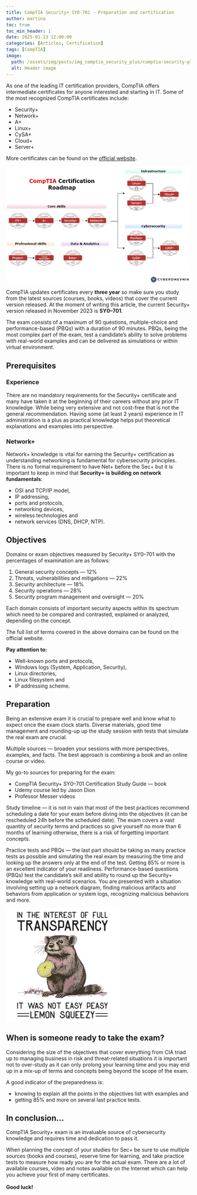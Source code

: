 ```yaml
---
title: CompTIA Security+ SYO-701 - Preparation and certification
author: martina
toc: true
toc_min_header: 1
date: 2025-01-13 12:00:00
categories: [Articles, Certification]
tags: [CompTIA]
image:
  path: /assets/img/posts/img_comptia_security_plus/comptia-security-plus.webp
  alt: Header image
---
```

As one of the leading IT certification providers, CompTIA offers intermediate certificates for anyone interested and starting in IT. Some of the most recognized CompTIA certificates include:

* Security+
* Network+
* A+
* Linux+
* CySA+
* Cloud+
* Server+

More certificates can be found on the [official website](https://www.comptia.org/).

![CompTIA Certification Roadmap](assets/img/posts/img_comptia_security_plus/comptia-roadmap.png)


CompTIA updates certificates every **three year** so make sure you study from the latest sources (courses, books, videos) that cover the current version released. At the moment of writing this article, the current Security+ version released in November 2023 is **SY0–701**.

The exam consists of a maximum of 90 questions, multiple-choice and performance-based (PBQs) with a duration of 90 minutes. PBQs, being the most complex part of the exam, test a candidate’s ability to solve problems with real-world examples and can be delivered as simulations or within virtual environment.

## Prerequisites

### Experience
There are no mandatory requirements for the Security+ certificate and many have taken it at the beginning of their careers without any prior IT knowledge. While being very extensive and not cost-free that is not the general recommendation. Having some (at least 2 years) experience in IT administration is a plus as practical knowledge helps put theoretical explanations and examples into perspective.

### Network+
Network+ knowledge is vital for earning the Security+ certification as understanding networking is fundamental for cybersecurity principles. There is no formal requirement to have Net+ before the Sec+ but it is important to keep in mind that **Security+ is building on network fundamentals**:

* OSI and TCP/IP model,
* IP addressing,
* ports and protocols,
* networking devices,
* wireless technologies and
* network services (DNS, DHCP, NTP).


## Objectives

Domains or exam objectives measured by Security+ SY0–701 with the percentages of examination are as follows:

1. General security concepts — 12%
2. Threats, vulnerabilities and mitigations — 22%
3. Security architecture — 18%
4. Security operations — 28%
5. Security program management and oversight — 20%

Each domain consists of important security aspects within its spectrum which need to be compared and contrasted, explained or analyzed, depending on the concept.

The full list of terms covered in the above domains can be found on the official website.

**Pay attention to:**

* Well-known ports and protocols,
* Windows logs (System, Application, Security),
* Linux directories,
* Linux filesystem and
* IP addressing scheme.


## Preparation
Being an extensive exam it is crucial to prepare well and know what to expect once the exam clock starts. Diverse materials, good time management and rounding-up up the study session with tests that simulate the real exam are crucial.

Multiple sources — broaden your sessions with more perspectives, examples, and facts. The best approach is combining a book and an online course or video.

My go-to sources for preparing for the exam:
* CompTIA Security+ SY0–701 Certification Study Guide — book
* Udemy course led by Jason Dion
* Professor Messer videos

Study timeline — it is not in vain that most of the best practices recommend scheduling a date for your exam before diving into the objectives (it can be rescheduled 24h before the scheduled date). The exam covers a vast quantity of security terms and practices so give yourself no more than 6 months of learning otherwise, there is a risk of forgetting important concepts.

Practice tests and PBQs — the last part should be taking as many practice tests as possible and simulating the real exam by measuring the time and looking up the answers only at the end of the test. Getting 85% or more is an excellent indicator of your readiness. Performance-based questions (PBQs) test the candidate’s skill and ability to round up the Security+ knowledge with real-world scenarios. You are presented with a situation involving setting up a network diagram, finding malicious artifacts and behaviors from application or system logs, recognizing malicious behaviors and more.

![FunnyImage](assets/img/posts/img_comptia_security_plus/lemon-squezy.png)

## When is someone ready to take the exam?
Considering the size of the objectives that cover everything from CIA triad up to managing business in risk and threat-related situations it is important not to over-study as it can only prolong your learning time and you may end up in a mix-up of terms and concepts being beyond the scope of the exam.

A good indicator of the preparedness is:

* knowing to explain all the points in the objectives list with examples and
* getting 85% and more on several last practice tests.


## In conclusion…
CompTIA Security+ exam is an invaluable source of cybersecurity knowledge and requires time and dedication to pass it.

When planning the concept of your studies for Sec+ be sure to use multiple sources (books and courses), reserve time for learning, and take practice tests to measure how ready you are for the actual exam. There are a lot of available courses, video and notes available on the Internet which can help you achieve your first of many certificates.
<br>
<br>
**Good luck!**
